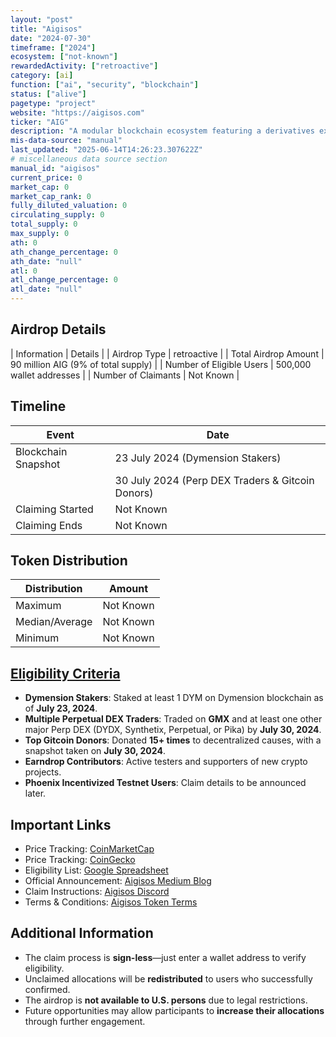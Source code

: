 ```yaml
---
layout: "post"
title: "Aigisos"
date: "2024-07-30"
timeframe: ["2024"]
ecosystem: ["not-known"]
rewardedActivity: ["retroactive"]
category: [ai]
function: ["ai", "security", "blockchain"]
status: ["alive"]
pagetype: "project"
website: "https://aigisos.com"
ticker: "AIG"
description: "A modular blockchain ecosystem featuring a derivatives exchange and RollApp blockchain, focused on decentralization and community participation."
mis-data-source: "manual"
last_updated: "2025-06-14T14:26:23.307622Z"
# miscellaneous data source section
manual_id: "aigisos"
current_price: 0
market_cap: 0
market_cap_rank: 0
fully_diluted_valuation: 0
circulating_supply: 0
total_supply: 0
max_supply: 0
ath: 0
ath_change_percentage: 0
ath_date: "null"
atl: 0
atl_change_percentage: 0
atl_date: "null"
---
```


## Airdrop Details

| Information              | Details                             |
| Airdrop Type             | retroactive                         |
| Total Airdrop Amount     | 90 million AIG (9% of total supply) |
| Number of Eligible Users | 500,000 wallet addresses            |
| Number of Claimants      | Not Known                           |

## Timeline

| Event               | Date                                             |
| ------------------- | ------------------------------------------------ |
| Blockchain Snapshot | 23 July 2024 (Dymension Stakers)                 |
|                     | 30 July 2024 (Perp DEX Traders & Gitcoin Donors) |
| Claiming Started    | Not Known                                        |
| Claiming Ends       | Not Known                                        |

## Token Distribution

| Distribution   | Amount    |
| -------------- | --------- |
| Maximum        | Not Known |
| Median/Average | Not Known |
| Minimum        | Not Known |

## [Eligibility Criteria](https://aigisos.medium.com/aigisos-genesis-rolldrop-8de869192404)

- **Dymension Stakers**: Staked at least 1 DYM on Dymension blockchain as of **July 23, 2024**.
- **Multiple Perpetual DEX Traders**: Traded on **GMX** and at least one other major Perp DEX (DYDX, Synthetix, Perpetual, or Pika) by **July 30, 2024**.
- **Top Gitcoin Donors**: Donated **15+ times** to decentralized causes, with a snapshot taken on **July 30, 2024**.
- **Earndrop Contributors**: Active testers and supporters of new crypto projects.
- **Phoenix Incentivized Testnet Users**: Claim details to be announced later.

## Important Links

- Price Tracking: [CoinMarketCap](https://coinmarketcap.com/currencies/aigisos)
- Price Tracking: [CoinGecko](https://www.coingecko.com/en/coins/aigisos)
- Eligibility List: [Google Spreadsheet](https://docs.google.com/spreadsheets/d/1RPdrJTjo_lbK76gv9uwp2gDwwdxS5z_rYcx1g_3-1kE/edit?usp=sharing)
- Official Announcement: [Aigisos Medium Blog](https://aigisos.medium.com/aigisos-genesis-rolldrop-8de869192404)
- Claim Instructions: [Aigisos Discord](https://discord.gg/eECqtybMGZ)
- Terms & Conditions: [Aigisos Token Terms](https://aigisos.com/tokenterms.html)

## Additional Information

- The claim process is **sign-less**—just enter a wallet address to verify eligibility.
- Unclaimed allocations will be **redistributed** to users who successfully confirmed.
- The airdrop is **not available to U.S. persons** due to legal restrictions.
- Future opportunities may allow participants to **increase their allocations** through further engagement.